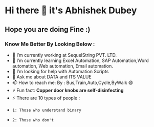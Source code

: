 # Hi there 👋 it's Abhishek Dubey 
## Hope you are doing Fine :)

### Know Me Better By Looking Below :

- 🔭 I’m currently working at SequelString PVT. LTD.
- 🌱 I’m currently learning Excel Automation, SAP Automation,Word automation, Web automation, Email automation. 
- 🤔 I’m looking for help with Automation Scripts
- 💬 Ask me about DATA and ITS VALUE
- 📫 How to reach me: By : Bus,Train,Auto,Cycle,ByWalk 😄
- ⚡ Fun fact: __Copper door knobs are self-disinfecting__
- ⚡ There are 10 types of people :
-     1: Those who understand binary
-     2: Those who don't 
